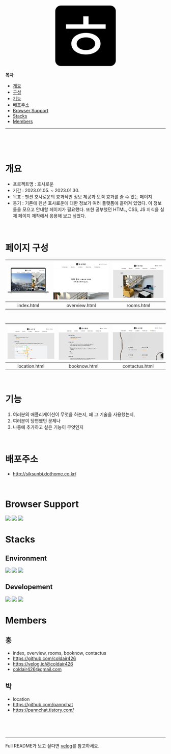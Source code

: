 <div align = "center"><img src="./favicon/android-chrome-192x192.png" alt="hosaroun-logo"></div>

<!-- 목차 -->

**목차**

<ul>
    <li><a href="#개요">개요</a></li>
    <li><a href="#구성">구성</a></li>
    <li><a href="#기능">기능</a></li>
    <li><a href="#배포주소">배포주소</a></li>
    <li><a href="#browser-support">Browser Support</a></li>
    <li><a href="#stacks">Stacks</a></li>
    <li><a href="#members">Members</a></li>
</ul>

---

</br>
</br>
</br>

# 개요

- 프로젝트명 : 호사로운
- 기간 : 2023.01.05. ~ 2023.01.30.
- 목표 : 펜션 호사로운의 효과적인 정보 제공과 모객 효과를 줄 수 있는 페이지
- 동기 : 기존에 펜션 호사로운에 대한 정보가 여러 플랫폼에 흩어져 있었다. 이 정보들을 모으고 안내할 페이지가 필요했다. 또한 공부했던 HTML, CSS, JS 지식을 실제 페이지 제작에서 응용해 보고 싶었다.

</br>

# 페이지 구성

| <img src="./README_src/1.png" alt="index.html"> | <img src="./README_src/2.png" alt="overview.html"> | <img src="./README_src/3.png" alt="rooms.html"> |
| :---------------------------------------------: | :------------------------------------------------: | :---------------------------------------------: |
|                   index.html                    |                   overview.html                    |                   rooms.html                    |

</br>

| <img src="./README_src/4.png" alt="location.html"> | <img src="./README_src/5.png" alt="booknow.html"> | <img src="./README_src/6.png" alt="contactus.html"> |
| :------------------------------------------------: | :-----------------------------------------------: | :-------------------------------------------------: |
|                   location.html                    |                   booknow.html                    |                   contactus.html                    |

</br>

# 기능

1. 여러분의 애플리케이션이 무엇을 하는지,
   왜 그 기술을 사용했는지,
1. 여러분이 당면했던 문제나
1. 나중에 추가하고 싶은 기능이 무엇인지

</br>

# 배포주소

- http://siksunbi.dothome.co.kr/

</br>

# Browser Support

<img src = "https://img.shields.io/badge/chrome-support-success?style=flat&logo=googlechrome&logoColor=white&labelColor=4285F4" height = "30px">
<img src = "https://img.shields.io/badge/Edge-support-success?style=flat&logo=microsoftedge&logoColor=white&labelColor=0078D7" height = "30px">
<img src = "https://img.shields.io/badge/safari-support-success?style=flat&logo=safari&logoColor=white&labelColor=000000" height = "30px">

</br>

# Stacks

## Environment

<img src = "https://img.shields.io/badge/VSCode-007ACC?logo=visual studio code" height = "25px">
<img src = "https://img.shields.io/badge/Git-white?logo=git" height = "25px">
<img src = "https://img.shields.io/badge/GitHub-181717?logo=github" height = "25px">

## Developement

<img src = "https://img.shields.io/badge/HTML5-white?logo=HTML5" height = "25px">
<img src = "https://img.shields.io/badge/CSS3-white?logo=CSS3&logoColor=1572B6" height = "25px">
<img src = "https://img.shields.io/badge/JavaScript-white?logo=JavaScript" height = "25px">

</br>

# Members

## 홍

- index, overview, rooms, booknow, contactus
- https://github.com/coldair426
- https://velog.io/@coldair426
- coldair426@gmail.com

## 박

- location
- https://github.com/pannchat
- https://pannchat.tistory.com/

</br>
</br>
</br>

---

Full README가 보고 싶다면 [velog](https://velog.io/@coldair426/series/%ED%98%B8%EC%82%AC%EB%A1%9C%EC%9A%B4%ED%94%84%EB%A1%9C%EC%A0%9D%ED%8A%B8)를 참고하세요.
